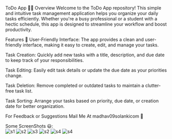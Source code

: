 
ToDo App 📝✨
Overview
Welcome to the ToDo App repository! This simple and intuitive task management application helps you organize your daily tasks efficiently. Whether you're a busy professional or a student with a hectic schedule, this app is designed to streamline your workflow and boost productivity.

Features 🚀
User-Friendly Interface: The app provides a clean and user-friendly interface, making it easy to create, edit, and manage your tasks.

Task Creation: Quickly add new tasks with a title, description, and due date to keep track of your responsibilities.

Task Editing: Easily edit task details or update the due date as your priorities change.

Task Deletion: Remove completed or outdated tasks to maintain a clutter-free task list.

Task Sorting: Arrange your tasks based on priority, due date, or creation date for better organization.

For Feedback or Suggestions Mail Me At madhav09solankicom 🙂

Some ScreenShots 😃:</br>
![s1](https://github.com/Madhav21062003/TodoApp/assets/117305306/8d780284-d59e-4eb3-9e3d-e98efaed76d1)
![s2](https://github.com/Madhav21062003/TodoApp/assets/117305306/5af22619-46aa-427a-aff5-9d6e54f6d522)
![s3](https://github.com/Madhav21062003/TodoApp/assets/117305306/dbd1b056-d278-459b-a670-9a7b437a9080)
![s2](https://github.com/Madhav21062003/TodoApp/assets/117305306/d7921ddf-0638-4557-b649-04d0375e90d8)
![s4](https://github.com/Madhav21062003/TodoApp/assets/117305306/d45cab6f-9617-494e-be69-6a90de9b0cd4)
![s4](https://github.com/Madhav21062003/TodoApp/assets/117305306/f47557f0-0197-4e0e-83bd-965b339c1554)




